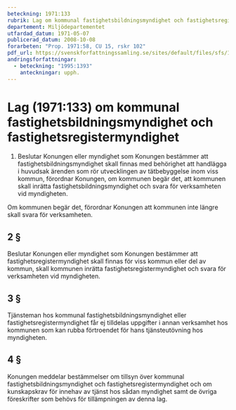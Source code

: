 ```yaml
---
beteckning: 1971:133
rubrik: Lag om kommunal fastighetsbildningsmyndighet och fastighetsregistermyndighet
departement: Miljödepartementet
utfardad_datum: 1971-05-07
publicerad_datum: 2008-10-08
forarbeten: "Prop. 1971:58, CU 15, rskr 102"
pdf_url: https://svenskforfattningssamling.se/sites/default/files/sfs/1971-05/SFS1971-133.pdf
andringsforfattningar:
  - beteckning: "1995:1393"
    anteckningar: upph.
---
```


# Lag (1971:133) om kommunal fastighetsbildningsmyndighet och fastighetsregistermyndighet

1. Beslutar Konungen eller myndighet som Konungen bestämmer att fastighetsbildningsmyndighet skall finnas med behörighet att handlägga i huvudsak ärenden som rör utvecklingen av tätbebyggelse inom viss kommun, förordnar Konungen, om kommunen begär det, att kommunen skall inrätta fastighetsbildningsmyndighet och svara för verksamheten vid myndigheten.

Om kommunen begär det, förordnar Konungen att kommunen inte längre skall svara för verksamheten.

## 2 §

Beslutar Konungen eller myndighet som Konungen bestämmer att fastighetsregistermyndighet skall finnas för viss kommun eller del av kommun, skall kommunen inrätta fastighetsregistermyndighet och svara för verksamheten vid myndigheten.

## 3 §

Tjänsteman hos kommunal fastighetsbildningsmyndighet eller fastighetsregistermyndighet får ej tilldelas uppgifter i annan verksamhet hos kommunen som kan rubba förtroendet för hans tjänsteutövning hos myndigheten.

## 4 §

Konungen meddelar bestämmelser om tillsyn över kommunal fastighetsbildningsmyndighet och fastighetsregistermyndighet och om kunskapskrav för innehav av tjänst hos sådan myndighet samt de övriga föreskrifter som behövs för tillämpningen av denna lag.